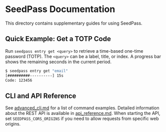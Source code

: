 # SeedPass Documentation

This directory contains supplementary guides for using SeedPass.

## Quick Example: Get a TOTP Code

Run `seedpass entry get <query>` to retrieve a time-based one-time password (TOTP).
The `<query>` can be a label, title, or index. A progress bar shows the remaining
seconds in the current period.

```bash
$ seedpass entry get "email"
[##########----------] 15s
Code: 123456
```

## CLI and API Reference

See [advanced_cli.md](advanced_cli.md) for a list of command examples. Detailed information about the REST API is available in [api_reference.md](api_reference.md). When starting the API, set `SEEDPASS_CORS_ORIGINS` if you need to allow requests from specific web origins.
